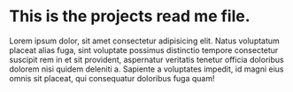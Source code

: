 # This is the projects read me file.

Lorem ipsum dolor, sit amet consectetur adipisicing elit. Natus voluptatum placeat alias fuga, sint voluptate possimus distinctio tempore consectetur suscipit rem in et sit provident, aspernatur veritatis tenetur officia doloribus dolorem nisi quidem deleniti a. Sapiente a voluptates impedit, id magni eius omnis sit placeat, qui consequatur doloribus fuga quam!
